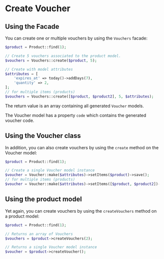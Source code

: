 # Create Voucher

## Using the Facade

You can create one or multiple vouchers by using the `Vouchers` facade:

```php
$product = Product::find(1);

// Create 5 vouchers associated to the product model.
$vouchers = Vouchers::create($product, 5);

// Create with model attributes
$attributes = [
    'expires_at' => today()->addDays(7),
    'quantity' => 2,
];
// for multiple items (products)
$vouchers = Vouchers::create([$product, $product2], 5, $attributes);
```

The return value is an array containing all generated `Voucher` models.

The Voucher model has a property `code` which contains the generated voucher code.

## Using the Voucher class

In addition, you can also create vouchers by using the `create` method on the Voucher model:

```php
$product = Product::find(1);

// Create a single Voucher model instance
$voucher = Voucher::make($attributes)->setItems($product)->save();
// for multiple items (products)
$voucher = Voucher::make($attributes)->setItems([$product, $product2])->save();
```

## Using the product model

Yet again, you can create vouchers by using the `createVouchers` method on a product model:

```php
$product = Product::find(1);

// Returns an array of Vouchers
$vouchers = $product->createVouchers(2);

// Returns a single Voucher model instance
$voucher = $product->createVoucher();
```

